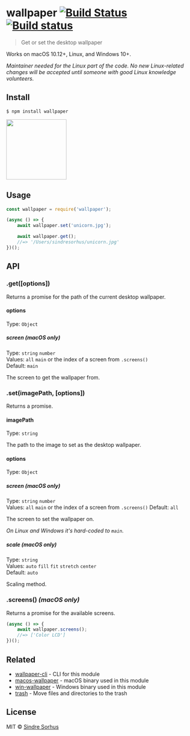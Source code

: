# wallpaper [![Build Status](https://travis-ci.org/sindresorhus/wallpaper.svg?branch=master)](https://travis-ci.org/sindresorhus/wallpaper) [![Build status](https://ci.appveyor.com/api/projects/status/xhwaihmhhplh5d05/branch/master?svg=true)](https://ci.appveyor.com/project/sindresorhus/wallpaper/branch/master)

> Get or set the desktop wallpaper

Works on macOS 10.12+, Linux, and Windows 10+.

*Maintainer needed for the Linux part of the code. No new Linux-related changes will be accepted until someone with good Linux knowledge volunteers.*


## Install

```
$ npm install wallpaper
```

<a href="https://www.patreon.com/sindresorhus">
	<img src="https://c5.patreon.com/external/logo/become_a_patron_button@2x.png" width="160">
</a>


## Usage

```js
const wallpaper = require('wallpaper');

(async () => {
	await wallpaper.set('unicorn.jpg');

	await wallpaper.get();
	//=> '/Users/sindresorhus/unicorn.jpg'
})();
```


## API

### .get([options])

Returns a promise for the path of the current desktop wallpaper.

#### options

Type: `Object`

##### screen *(macOS only)*

Type: `string` `number`<br>
Values: `all` `main` or the index of a screen from `.screens()`<br>
Default: `main`

The screen to get the wallpaper from.

### .set(imagePath, [options])

Returns a promise.

#### imagePath

Type: `string`

The path to the image to set as the desktop wallpaper.

#### options

Type: `Object`

##### screen *(macOS only)*

Type: `string` `number`<br>
Values: `all` `main` or the index of a screen from `.screens()`
Default: `all`

The screen to set the wallpaper on.

*On Linux and Windows it's hard-coded to `main`.*

##### scale *(macOS only)*

Type: `string`<br>
Values: `auto` `fill` `fit` `stretch` `center`<br>
Default: `auto`

Scaling method.

### .screens() *(macOS only)*

Returns a promise for the available screens.

```js
(async () => {
	await wallpaper.screens();
	//=> ['Color LCD']
})();
```


## Related

- [wallpaper-cli](https://github.com/sindresorhus/wallpaper-cli) - CLI for this module
- [macos-wallpaper](https://github.com/sindresorhus/macos-wallpaper) - macOS binary used in this module
- [win-wallpaper](https://github.com/sindresorhus/win-wallpaper) - Windows binary used in this module
- [trash](https://github.com/sindresorhus/trash) - Move files and directories to the trash


## License

MIT © [Sindre Sorhus](https://sindresorhus.com)
